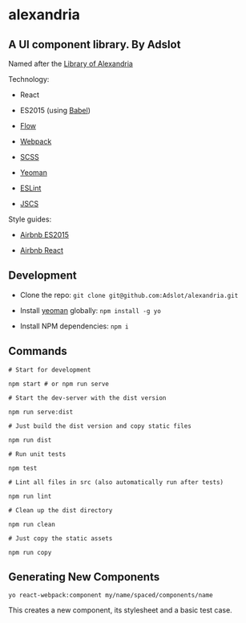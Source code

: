 alexandria
==========

A UI component library. By Adslot
---------------------------------

Named after the [Library of Alexandria](https://en.wikipedia.org/wiki/Library_of_Alexandria)

Technology:

-	React

-	ES2015 (using [Babel](http://babeljs.io)\)

-	[Flow](http://flowtype.org)

-	[Webpack](https://github.com/webpack/webpack)

-	[SCSS](http://sass-lang.com)

-	[Yeoman](http://yeoman.io)

-	[ESLint](http://eslint.org)

-	[JSCS](http://jscs.info)

Style guides:

-	[Airbnb ES2015](https://github.com/airbnb/javascript)

-	[Airbnb React](https://github.com/airbnb/javascript/tree/master/react)

Development
-----------

-	Clone the repo: `git clone git@github.com:Adslot/alexandria.git`

-	Install [yeoman](http://yeoman.io) globally: `npm install -g yo`

-	Install NPM dependencies: `npm i`

Commands
--------

```
# Start for development

npm start # or npm run serve

# Start the dev-server with the dist version

npm run serve:dist

# Just build the dist version and copy static files

npm run dist

# Run unit tests

npm test

# Lint all files in src (also automatically run after tests)

npm run lint

# Clean up the dist directory

npm run clean

# Just copy the static assets

npm run copy
```

Generating New Components
-------------------------

`yo react-webpack:component my/name/spaced/components/name`

This creates a new component, its stylesheet and a basic test case.
